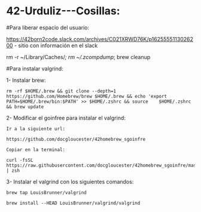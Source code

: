 # 42-Urduliz---Cosillas:

#Para liberar espacio del usuario:

https://42born2code.slack.com/archives/C021XRWD76K/p1625555113026200 - sitio con información en el slack

rm -r ~/Library/Caches/*; rm ~/.zcompdump*; brew cleanup

#Para instalar valgrind:

  1- Instalar brew:

    rm -rf $HOME/.brew && git clone --depth=1 https://github.com/Homebrew/brew $HOME/.brew && echo 'export PATH=$HOME/.brew/bin:$PATH' >> $HOME/.zshrc && source    $HOME/.zshrc && brew update
    
  2- Modificar el goinfree para instalar el valgrind:

    Ir a la siguiente url: 
    
    https://github.com/docgloucester/42homebrew_sgoinfre
    
    Copiar en la terminal: 
    
    curl -fsSL https://raw.githubusercontent.com/docgloucester/42homebrew_sgoinfre/master/install.sh | zsh
    
  3- Instalar el valgrind con los siguientes comandos:
    
    brew tap LouisBrunner/valgrind
    
    brew install --HEAD LouisBrunner/valgrind/valgrind

